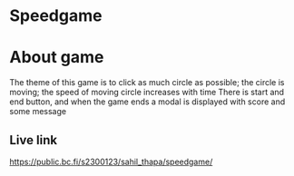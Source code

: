 # Speedgame

# About game
 The theme of this game is to click as much circle as possible; the circle is moving; the speed of moving circle increases with time
 There is start and end button, and when the game ends a modal is displayed with score and some message
 
 ## Live link
 https://public.bc.fi/s2300123/sahil_thapa/speedgame/
 
